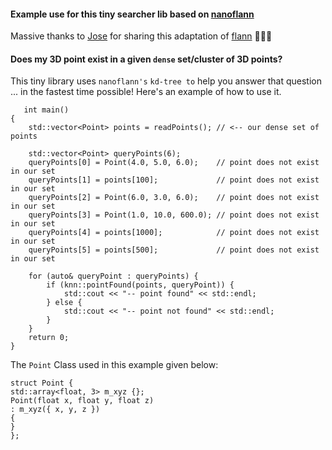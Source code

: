 #### Example use for this tiny searcher lib based on [nanoflann](https://github.com/jlblancoc/nanoflann)

Massive thanks to [Jose](https://github.com/jlblancoc) for sharing this adaptation of [flann](https://github.com/mariusmuja/flann) 👏🍻🍻

#### Does my 3D point exist in a given `dense` set/cluster of 3D points?
This tiny library uses `nanoflann's` `kd-tree to` help you answer that question ... in the fastest time possible!
Here's an example of how to use it.
```
   int main()
{
    std::vector<Point> points = readPoints(); // <-- our dense set of points

    std::vector<Point> queryPoints(6);
    queryPoints[0] = Point(4.0, 5.0, 6.0);    // point does not exist in our set
    queryPoints[1] = points[100];             // point does not exist in our set
    queryPoints[2] = Point(6.0, 3.0, 6.0);    // point does not exist in our set
    queryPoints[3] = Point(1.0, 10.0, 600.0); // point does not exist in our set
    queryPoints[4] = points[1000];            // point does not exist in our set
    queryPoints[5] = points[500];             // point does not exist in our set

    for (auto& queryPoint : queryPoints) {
        if (knn::pointFound(points, queryPoint)) {
            std::cout << "-- point found" << std::endl;
        } else {
            std::cout << "-- point not found" << std::endl;
        }
    }
    return 0;
}

```
The `Point` Class used in this example given below:
```
struct Point {
std::array<float, 3> m_xyz {};
Point(float x, float y, float z)
: m_xyz({ x, y, z })
{
}
};
```
